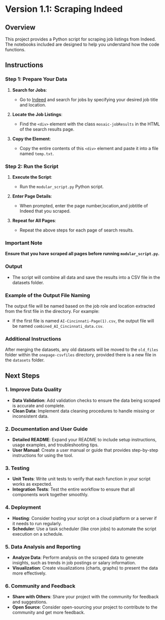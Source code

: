 # Version 1.1: Scraping Indeed

## Overview

This project provides a Python script for scraping job listings from Indeed. The notebooks included are designed to help you understand how the code functions.

## Instructions

### Step 1: Prepare Your Data

1. **Search for Jobs**:
   - Go to [Indeed](https://www.indeed.com) and search for jobs by specifying your desired job title and location.

2. **Locate the Job Listings**:
   - Find the `<div>` element with the class `mosaic-jobResults` in the HTML of the search results page.

3. **Copy the Element**:
   - Copy the entire contents of this `<div>` element and paste it into a file named `temp.txt`.

### Step 2: Run the Script

1. **Execute the Script**:
   - Run the `modular_script.py` Python script.

2. **Enter Page Details**:
   - When prompted, enter the page number,location,and jobtitle of Indeed that you scraped.

3. **Repeat for All Pages**:
   - Repeat the above steps for each page of search results.

### Important Note

**Ensure that you have scraped all pages before running `modular_script.py`.**

### Output

- The script will combine all data and save the results into a CSV file in the datasets folder.

### Example of the Output File Naming

The output file will be named based on the job role and location extracted from the first file in the directory. For example:

- If the first file is named `AI-Cincinnati-Page(1).csv`, the output file will be named `combined_AI_Cincinnati_data.csv`.

### Additional Instructions

After merging the datasets, any old datasets will be moved to the `old_files` folder within the `onepage-csvfiles` directory, provided there is a new file in the `datasets` folder.

## Next Steps

### 1. Improve Data Quality

- **Data Validation**: Add validation checks to ensure the data being scraped is accurate and complete.
- **Clean Data**: Implement data cleaning procedures to handle missing or inconsistent data.

### 2. Documentation and User Guide

- **Detailed README**: Expand your README to include setup instructions, usage examples, and troubleshooting tips.
- **User Manual**: Create a user manual or guide that provides step-by-step instructions for using the tool.

### 3. Testing

- **Unit Tests**: Write unit tests to verify that each function in your script works as expected.
- **Integration Tests**: Test the entire workflow to ensure that all components work together smoothly.

### 4. Deployment

- **Hosting**: Consider hosting your script on a cloud platform or a server if it needs to run regularly.
- **Scheduler**: Use a task scheduler (like cron jobs) to automate the script execution on a schedule.

### 5. Data Analysis and Reporting

- **Analyze Data**: Perform analysis on the scraped data to generate insights, such as trends in job postings or salary information.
- **Visualization**: Create visualizations (charts, graphs) to present the data more effectively.


### 6. Community and Feedback

- **Share with Others**: Share your project with the community for feedback and suggestions.
- **Open Source**: Consider open-sourcing your project to contribute to the community and get more feedback.
  

